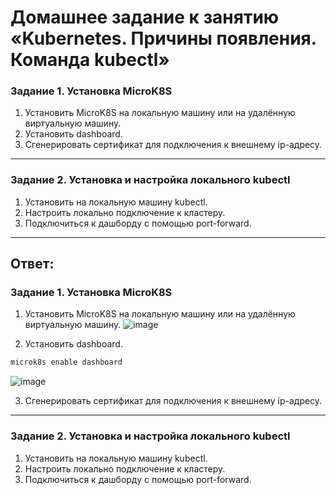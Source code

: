# Домашнее задание к занятию «Kubernetes. Причины появления. Команда kubectl»

### Задание 1. Установка MicroK8S

1. Установить MicroK8S на локальную машину или на удалённую виртуальную машину.
2. Установить dashboard.
3. Сгенерировать сертификат для подключения к внешнему ip-адресу.

------

### Задание 2. Установка и настройка локального kubectl
1. Установить на локальную машину kubectl.
2. Настроить локально подключение к кластеру.
3. Подключиться к дашборду с помощью port-forward.

------
## Ответ:

### Задание 1. Установка MicroK8S

1. Установить MicroK8S на локальную машину или на удалённую виртуальную машину.
![image](https://github.com/askarpoff/kuber_ex1/assets/108946489/e77c715b-5e43-4175-b6e2-6e02ad270fb8)

2. Установить dashboard.
```bash
microk8s enable dashboard
```

 ![image](https://github.com/askarpoff/kuber_ex1/assets/108946489/3ec0ea3e-9088-4e63-9569-40d11730a081)

3. Сгенерировать сертификат для подключения к внешнему ip-адресу.

------

### Задание 2. Установка и настройка локального kubectl
1. Установить на локальную машину kubectl.
2. Настроить локально подключение к кластеру.
3. Подключиться к дашборду с помощью port-forward.
